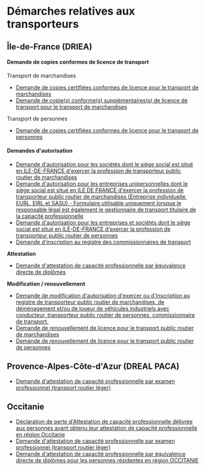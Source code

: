 # Démarches relatives aux transporteurs

## Île-de-France (DRIEA)

#### Demande de copies conformes de licence de transport

Transport de marchandises

* [Demande de copies certifiées conformes de licence pour le transport de marchandises](https://www.demarches-simplifiees.fr/commencer/trm-demande-de-copies-certifiees-conformes-de-lice)
* [Demande de copie(s) conforme(s) supplémentaires(s) de licence de transport pour le transport de marchandises](https://www.demarches-simplifiees.fr/commencer/trm-demande-de-renouvellement-de-licence-pour-le-t)

Transport de personnes

* [Demande de copies certifiées conformes de licence pour le transport de personnes](https://www.demarches-simplifiees.fr/commencer/trv-demande-de-copies-certifiees-conformes-de-lice)

#### Demandes d'autorisation

* [Demande d'autorisation pour les sociétés dont le siège social est situé en ILE-DE-FRANCE d'exercer la profession de transporteur public routier de marchandises ](https://www.demarches-simplifiees.fr/commencer/demande-d-autorisation-pour-les-societes-dont-le-s)
* [Demande d'autorisation pour les entreprises unipersonnelles dont le siège social est situé en ILE DE FRANCE d'exercer la profession de transporteur public routier de marchandises (Entreprise individuelle, EURL, EIRL et SASU) - Formulaire utilisable uniquement lorsque le responsable légal est également le gestionnaire de transport titulaire de la capacité professionnelle](https://www.demarches-simplifiees.fr/commencer/demande-autorisation-pour-les-entreprises-uniper)
* [Demande d'autorisation pour les entreprises et sociétés dont le siège social est situé en ILE-DE-FRANCE d'exercer la profession de transporteur public routier de personnes](https://www.demarches-simplifiees.fr/commencer/demande-d-autorisation-pour-les-entreprises-et-soc)
* [Demande d'inscription au registre des commissionnaires de transport](https://www.demarches-simplifiees.fr/commencer/demande-d-inscription-au-registre-des-commission)

**Attestation**

* [Demande d'attestation de capacité professionnelle par équivalence directe de diplômes](https://www.demarches-simplifiees.fr/commencer/demande-d-attestation-de-capa-pro)

**Modification / renouvellement**

* [Demande de modification d'autorisation d'exercer ou d'inscription au registre de transporteur public routier de marchandises, de déménagement et/ou de loueur de véhicules industriels avec conducteur, transporteur public routier de personnes, commissionnaire de transport.](https://www.demarches-simplifiees.fr/commencer/demande-de-modification-d-autorisation-d-exercer-o)
* [ Demande de renouvellement de licence pour le transport public routier de marchandises](https://www.demarches-simplifiees.fr/commencer/trm-demande-de-renouvellement-de-licence-pour-le-t)
* [Demande de renouvellement de licence pour le transport public routier de personnes](https://www.demarches-simplifiees.fr/commencer/trv-demande-de-renouvellement-de-licence-pour-le-t)

## Provence-Alpes-Côte-d'Azur (DREAL PACA)

* [Demande d'attestation de capacité professionnelle par examen professionnel (transport routier léger)](https://www.demarches-simplifiees.fr/commencer/demande-attest-cfa-paca-leger)

## Occitanie&#x20;

* [Déclaration de perte d'Attestation de capacité professionnelle délivrée aux personnes ayant obtenu leur attestation de capacité professionnelle en région Occitanie](https://www.demarches-simplifiees.fr/commencer/perte-ac-occitanie)
* [Demande d'attestation de capacité professionnelle par examen professionnel (transport routier léger)](https://www.demarches-simplifiees.fr/commencer/acvl-occitanie-v2)
* [Demande d'attestation de capacité professionnelle par équivalence directe de diplômes pour les personnes résidentes en région OCCITANIE](https://www.demarches-simplifiees.fr/commencer/demande-ac-diplome-occitanie)

